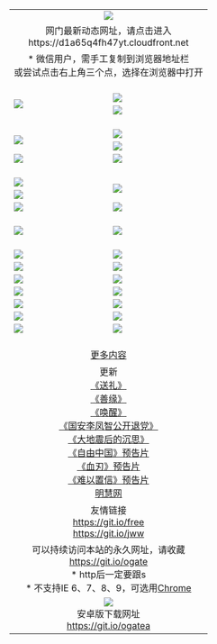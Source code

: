 ﻿<table>
  <tr></tr>
  <tr><td colspan=2 align=center><img src="https://cloud.githubusercontent.com/assets/11880933/13434984/f430fae2-e012-11e5-814f-c2df1e82b247.jpg" /></td></tr>
  <tr><td colspan=2 align=center>网门最新动态网址，请点击进入
<br>https://d1a65q4fh47yt.cloudfront.net
    </td>
  </tr>
  <tr>
    <td colspan=2 align=center>* 微信用户，需手工复制到浏览器地址栏<br>或尝试点击右上角三个点，选择在浏览器中打开
    <!--br>* IE6打开动态网址须在选项中勾选TLS 1.0--></td>
  </tr>
  <tr height="20">
  <tr>
    <td rowspan=2><a href="https://d1a65q4fh47yt.cloudfront.net/ogUP.aspx?name=11DKC.mp4&list=11DKC" target="_blank"><img src="https://d1a65q4fh47yt.cloudfront.net/Up/11DKC1.jpg" /></a></td> 
    <td><div><a href="https://d1a65q4fh47yt.cloudfront.net/ogUP.aspx?name=LRWS.mp4&list=LRWS" target="_blank"><img src="https://d1a65q4fh47yt.cloudfront.net/Up/LRWS.jpg" /></a></td>
   </tr>
  <tr>
    <td><a href="https://d1a65q4fh47yt.cloudfront.net/ogNiceVedio.aspx" target="_blank"><img src="https://d1a65q4fh47yt.cloudfront.net/Up/11TGKDY.jpg" /></a></td>
  </tr>
  <tr height="20">
  <tr>
    <td rowspan=2><a href="https://d1a65q4fh47yt.cloudfront.net/ogUP.aspx?name=4EE/DJ.mp4&list=4EEDJ" target="_blank"><img src="https://d1a65q4fh47yt.cloudfront.net/Up/4EE/DJ_140.jpg"/></a></td>
    <td><a href="https://d1a65q4fh47yt.cloudfront.net/ogUP.aspx?name=4EE/ZG.mp4&list=4EEZG" target="_blank"><img src="https://d1a65q4fh47yt.cloudfront.net/Up/4EE/ZG0.jpg"/></a></td>
    <!--td><a href="https://d1a65q4fh47yt.cloudfront.net/ogUP.aspx?name=4EE/HQ.mp4&list=4EEHQ" target="_blank"><img src="https://d1a65q4fh47yt.cloudfront.net/Up/4EE/HQ0.jpg"/></a></td-->
  </tr>
  <tr>
    <td><a href="https://d1a65q4fh47yt.cloudfront.net/ogUP.aspx?name=4EE/QQ.mp4&list=4EEQQ" target="_blank"><img src="https://d1a65q4fh47yt.cloudfront.net/Up/4EE/QQ0.jpg"/></a></td>
  </tr>
  <tr>
    <td><a href="https://d1a65q4fh47yt.cloudfront.net/onCO.aspx?ob=600%CA%C2%CE%EF&op=%D4%F6%C9%BE%B8%C4&args=WH1~%23%C0%E0%D0%CD6%D0%C2%CE%C5%7c%23%C0%E0%D0%CD6%C6%C0%C2%DB" target="_blank"><img src="https://d1a65q4fh47yt.cloudfront.net/Up/0WZ.jpg" /></a></td>
    <td><a href="https://d1a65q4fh47yt.cloudfront.net/onCO.aspx?ob=600%CA%C2%CE%EF&op=%D4%F6%C9%BE%B8%C4&args=WH1~%23%D3%C3%BB%A7" target="_blank"><img src="https://d1a65q4fh47yt.cloudfront.net/Up/0WB.jpg" /></a></td>
  </tr>
  <tr height="20">
  <tr>
    <td><a href="https://d1a65q4fh47yt.cloudfront.net/ogUP.aspx?name=JQR.mp4&count=2" target="_blank"><img src="https://d1a65q4fh47yt.cloudfront.net/Up/JQR.jpg" /></a></td>   
    <td rowspan=2><a href="https://d1a65q4fh47yt.cloudfront.net/ogUP.aspx?name=JP.mp4&count=9" target="_blank"><img src="https://d1a65q4fh47yt.cloudfront.net/Up/JP.jpg" /></td>
  </tr>
  <tr>
    <td><a href="https://d1a65q4fh47yt.cloudfront.net/ogUP.aspx?name=WH.mp4" target="_blank"><img src="https://d1a65q4fh47yt.cloudfront.net/Up/WH.jpg" /></a></td>
  </tr>
  <tr>
    <td><a href="https://d1a65q4fh47yt.cloudfront.net/ogUP.aspx?name=SSZJ.mp4&list=SSZJ" target="_blank"><img src="https://d1a65q4fh47yt.cloudfront.net/Up/SSZJ.jpg" /></a></td>
    <td><a href="https://d1a65q4fh47yt.cloudfront.net/ogUP.aspx?name=WLSH.mp4&count=2" target="_blank"><img src="https://d1a65q4fh47yt.cloudfront.net/Up/WLSH.jpg" /></a</td>
  </tr>
  <tr height="20">
  <tr>
    <td><a href="https://d1a65q4fh47yt.cloudfront.net/ogUP.aspx?name=ZY.mp4&count=2015|16" target="_blank"><img src="https://d1a65q4fh47yt.cloudfront.net/Up/ZY.jpg" /></a</td>
    <td><a href="https://d1a65q4fh47yt.cloudfront.net/ogUP.aspx?name=XTFY.mp4&count=B|2,A|24" target="_blank"><img src="https://d1a65q4fh47yt.cloudfront.net/Up/XTFY.jpg" /></a></td>
  </tr>
  <tr height="20">
  </tr>
  <!--tr>
    <td><a href="https://d1a65q4fh47yt.cloudfront.net/ogUP.aspx?name=4EE/GX.mp4&list=4EEGX" target="_blank"><img src="https://d1a65q4fh47yt.cloudfront.net/Up/4EE/GX0.jpg"/></a></td>
    <td><a href="https://d1a65q4fh47yt.cloudfront.net/ogUP.aspx?name=4EE/HD.mp4&list=4EEHD" target="_blank"><img src="https://d1a65q4fh47yt.cloudfront.net/Up/4EE/HD0.jpg"/></a></td>
  </tr>
  <tr>
    <td><a href="https://d1a65q4fh47yt.cloudfront.net/ogUP.aspx?name=4EE/TX.mp4&list=4EETX" target="_blank"><img src="https://d1a65q4fh47yt.cloudfront.net/Up/4EE/TX0.jpg"/></a></td>
    <td><a href="https://d1a65q4fh47yt.cloudfront.net/ogUP.aspx?name=4EE/WZ.mp4&list=4EEWZ" target="_blank"><img src="https://d1a65q4fh47yt.cloudfront.net/Up/4EE/WZ0.jpg"/></a></td>
  </tr-->
  <tr>
    <td><a href="https://d1a65q4fh47yt.cloudfront.net/onUP.aspx?name=https://du172fz170yac.cloudfront.net/" target="_blank"><img src="https://d1a65q4fh47yt.cloudfront.net/Up/0DTW.jpg"/></a></td>
    <td><a href="https://d1a65q4fh47yt.cloudfront.net/onUP.aspx?name=https://d240ns8up8earz.cloudfront.net/acenter/" target="_blank"><img src="https://d1a65q4fh47yt.cloudfront.net/Up/0TDW.jpg" /></a></td>
  </tr>
  <tr>
    <td><a href="https://d1a65q4fh47yt.cloudfront.net/onUP.aspx?name=https://d4508d6vomz2p.cloudfront.net/gb/nsc413.htm" target="_blank"><img src="https://d1a65q4fh47yt.cloudfront.net/Up/0DJY.jpg" /></a></td>
    <td><a href="https://d1a65q4fh47yt.cloudfront.net/onUP.aspx?name=https://d4apjbhkuxer1.cloudfront.net/xtr/gb/prog204.html" target="_blank"><img src="https://d1a65q4fh47yt.cloudfront.net/Up/0XTR.jpg" /></a></td>
  </tr>
  <tr>
    <td><a href="https://d1a65q4fh47yt.cloudfront.net/onUP.aspx?name=https://d3aj00iefsmfgc.cloudfront.net/" target="_blank"><img src="https://d1a65q4fh47yt.cloudfront.net/Up/0MHW.jpg" /></a></td>
    <td><a href="https://d1a65q4fh47yt.cloudfront.net/onUP.aspx?name=https://d20wz7qt14x5d2.cloudfront.net/" target="_blank"><img src="https://d1a65q4fh47yt.cloudfront.net/Up/0ZJW.jpg" /></a></td>
  </tr>
  <tr>
    <td><a href="https://d1a65q4fh47yt.cloudfront.net/ogUP.aspx?name=0FG.zip" target="_blank"><img src="https://d1a65q4fh47yt.cloudfront.net/Up/0FG.jpg" /></a></td>
    <td><a href="https://d1a65q4fh47yt.cloudfront.net/ogUP.aspx?name=0FGA.apk" target="_blank"><img src="https://d1a65q4fh47yt.cloudfront.net/Up/0FGA.jpg" /></a></td>
  </tr>
  <tr>
    <td><a href="https://d1a65q4fh47yt.cloudfront.net/ogUP.aspx?name=0U.zip" target="_blank"><img src="https://d1a65q4fh47yt.cloudfront.net/Up/0U.jpg" /></a></td>
    <td><a href="https://d1a65q4fh47yt.cloudfront.net/ogUP.aspx?name=0UA.apk" target="_blank"><img src="https://d1a65q4fh47yt.cloudfront.net/Up/0UA.jpg" /></a></td>
  </tr>
  <tr>
    <td><a href="https://d1a65q4fh47yt.cloudfront.net/ogUP.aspx?name=0iPPOTV.zip" target="_blank"><img src="https://d1a65q4fh47yt.cloudfront.net/Up/0iPPOTV.jpg" /></a></td>
    <td><a href="https://d1a65q4fh47yt.cloudfront.net/ogUP.aspx?name=0iNTD.apk" target="_blank"><img src="https://d1a65q4fh47yt.cloudfront.net/Up/0iNTD.jpg" /></a></td>
  </tr>
  <!--tr>
    <td><a href="https://d1a65q4fh47yt.cloudfront.net/ogNice.aspx" target="_blank"><img src="https://d1a65q4fh47yt.cloudfront.net/Up/0WCYY.jpg" /></a></td>
    <td><a href="https://d1a65q4fh47yt.cloudfront.net/onCO.aspx?list=XWPL&mode=m" target="_blank"><img src="https://d1a65q4fh47yt.cloudfront.net/Up/0WZTT.jpg" /></a></td> 
  </tr-->
  <tr>
    <td><a href="https://d1a65q4fh47yt.cloudfront.net/ogDY.aspx" target="_blank"><img src="https://d1a65q4fh47yt.cloudfront.net/Up/0FK.jpg" /></a></td>
    <td><a href="https://d1a65q4fh47yt.cloudfront.net/ogST.aspx" target="_blank"><img src="https://d1a65q4fh47yt.cloudfront.net/Up/0ST.jpg" /></a></td> 
  </tr>
  <tr height="20">
  <tr>
    <td colspan=2 align=center><a href="https://d1a65q4fh47yt.cloudfront.net/ogNice.aspx">更多内容</a>
    </td>
  </tr>
  <tr>
    <td colspan=2 align=center>更新<br>
      <a href="https://d1a65q4fh47yt.cloudfront.net/ogUP.aspx?name=4ESL.mp4" target="_blank">《送礼》</a><br>
      <a href="https://d1a65q4fh47yt.cloudfront.net/ogUP.aspx?name=4ESY.mp4" target="_blank">《善缘》</a><br>
      <a href="https://d1a65q4fh47yt.cloudfront.net/ogUP.aspx?name=4EHX.mp4" target="_blank">《唤醒》</a><br>
      <a href="https://d1a65q4fh47yt.cloudfront.net/ogUP.aspx?name=4LFZ.mp4" target="_blank">《国安李凤智公开退党》</a><br>
      <a href="https://d1a65q4fh47yt.cloudfront.net/ogUP.aspx?name=4DDZHDCS.mp4" target="_blank">《大地震后的沉思》</a><br>
      <a href="https://d1a65q4fh47yt.cloudfront.net/ogUP.aspx?name=11ZYZG0.mp4" target="_blank">《自由中国》预告片</a><br>
      <a href="https://d1a65q4fh47yt.cloudfront.net/ogUP.aspx?name=11XR.mp4" target="_blank">《血刃》预告片</a><br>
      <a href="https://d1a65q4fh47yt.cloudfront.net/ogUP.aspx?name=11NYZX.mp4&count=2" target="_blank">《难以置信》预告片</a><br>
      <a href="https://d1a65q4fh47yt.cloudfront.net/onUP.aspx?name=https://www.minghui.org/" target="_blank">明慧网</a>
    </td>
  </tr>
  <tr>
    <td colspan=2 align=center>友情链接<br>
      <a href="https://git.io/free" target="_blank">https://git.io/free</a><br>
      <a href="https://git.io/jww" target="_blank">https://git.io/jww</a>
    </td>
  </tr>
  <tr>
    <td colspan=2 align=center>可以持续访问本站的永久网址，请收藏<br/><a href="https://git.io/ogate" target="_blank">https://git.io/ogate</a><br/>* http后一定要跟s<br/>* 不支持IE 6、7、8、9，可选用<a href="https://d1a65q4fh47yt.cloudfront.net/ogUP.aspx?name=0ChromePortable.zip">Chrome</a></td>
  </tr>
  <tr>
    <td colspan=2 align=center><a href="https://d1a65q4fh47yt.cloudfront.net/ogUP.aspx?name=0oGate.apk" target="_blank"><img src="https://cloud.githubusercontent.com/assets/11880933/13720399/75e143ee-e842-11e5-9f0a-1421f423c80f.jpg" /></a><br>安卓版下载网址<br><a href="https://git.io/ogatea">https://git.io/ogatea</a></td>
  </tr>
  <!--tr>
    <td colspan=2 align=center>可能失效的动态网址
    </td>
  </tr-->
</table>
